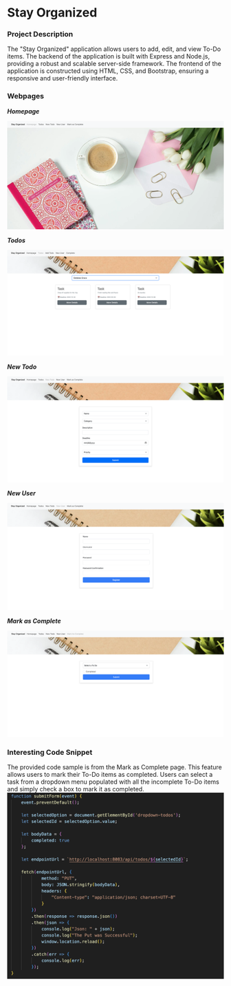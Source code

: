 # Stay Organized

### Project Description
The "Stay Organized" application allows users to add, edit, and view To-Do items. The backend of the application is built with Express and Node.js, providing a robust and scalable server-side framework. The frontend of the application is constructed using HTML, CSS, and Bootstrap, ensuring a responsive and user-friendly interface.

### Webpages
***Homepage***

![Homepage Screenshot.](/images/homepage-screenshot.jpg "This is a screenshot of the homepage.")

***Todos***

![Todos Screenshot.](/images/todos-screenshot.jpg "This is a screenshot of the Todos page.")

***New Todo***

![New Todo Screenshot.](/images/newtodo-screenshot.jpg "This is a screenshot of the New ToDo page.")

***New User***

![New User Screenshot.](/images/newuser-screenshot.jpg "This is a screenshot of the New User page.")

***Mark as Complete***

![Mark as Complete Screenshot.](/images/markascomplete-screenshot.jpg "This is a screenshot of the Mark as Complete page.")

### Interesting Code Snippet
The provided code sample is from the Mark as Complete page. This feature allows users to mark their To-Do items as completed. Users can select a task from a dropdown menu populated with all the incomplete To-Do items and simply check a box to mark it as completed.
![Code Sample.](/images/code-sample.jpg "This is a sample of my code.")

